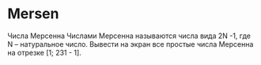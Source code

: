 # Mersen

Числа Мерсенна
Числами Мерсенна называются числа вида 2N -1, где N – натуральное число. Вывести на экран все простые числа Мерсенна на отрезке [1; 231 - 1].
